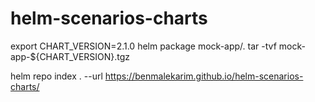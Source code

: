 # helm-scenarios-charts

export CHART_VERSION=2.1.0
helm package mock-app/.
tar -tvf mock-app-${CHART_VERSION}.tgz

helm repo index . --url https://benmalekarim.github.io/helm-scenarios-charts/